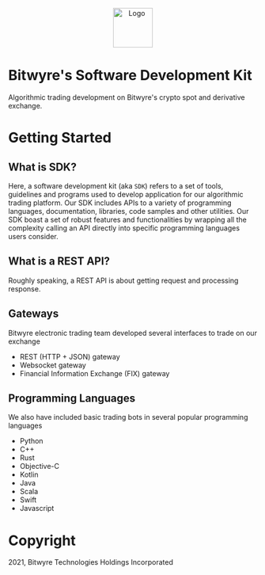 <p align="center">
  <a href="https://github.com/bitwyre">
    <img src="https://github.com/bitwyre/interface/blob/develop/public/static/images/logo.png" alt="Logo" height="80" width="auto">
  </a>
</p>

# Bitwyre's Software Development Kit 

Algorithmic trading development on Bitwyre's crypto spot and derivative exchange.

# Getting Started

## What is SDK?

Here, a software development kit (aka `SDK`) refers to a set of tools, guidelines
and programs used to develop application for our algorithmic trading platform.
Our SDK includes APIs to a variety of programming languages, documentation, libraries, code samples
and other utilities. Our SDK boast a set of robust features and functionalities by wrapping
all the complexity calling an API directly into specific programming languages users consider.

## What is a REST API?
Roughly speaking, a REST API is about getting request and processing response.

## Gateways

Bitwyre electronic trading team developed several interfaces to trade on our exchange

- REST (HTTP + JSON) gateway
- Websocket gateway
- Financial Information Exchange (FIX) gateway

## Programming Languages

We also have included basic trading bots in several popular programming languages

- Python
- C++
- Rust
- Objective-C
- Kotlin
- Java
- Scala
- Swift
- Javascript

# Copyright

2021, Bitwyre Technologies Holdings Incorporated
